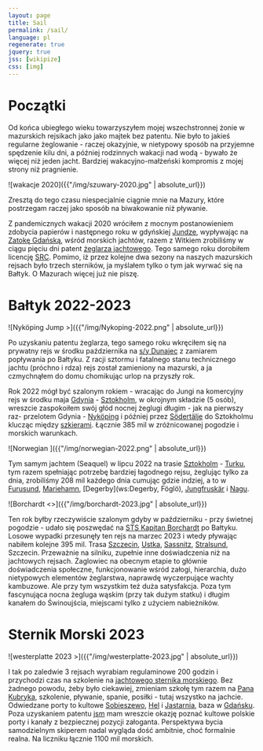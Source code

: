 ```yaml
---
layout: page
title: Sail
permalink: /sail/
language: pl
regenerate: true
jquery: true
jss: [wikipize]
css: [img]
---
```


# Początki

Od końca ubiegłego wieku towarzyszyłem mojej wszechstronnej żonie w mazurskich
rejsikach jako jako majtek bez patentu. Nie było to jakieś regularne żeglowanie -
raczej okazyjnie, w nietypowy sposób na przyjemne spędzenie kilu dni, a
później rodzinnych wakacji nad wodą - bywało że więcej niż jeden jacht. Bardziej
wakacyjno-małżeński kompromis z mojej strony niż pragnienie.

![wakacje 2020]({{"/img/szuwary-2020.jpg" | absolute_url}})

Zresztą do tego czasu niespecjalnie ciągnie mnie na Mazury, które postrzegam raczej
jako sposób na biwakowanie niż pływanie.

Z pandemicznych wakacji 2020 wróciłem z mocnym postanowieniem zdobycia papierów
i następnego roku w gdyńskiej [Jundze][junga], wypływając na [Zatokę
Gdańską](w:Zatoka_Gdańska), wśród morskich jachtów, razem z Witkiem zrobiliśmy
w ciągu pięciu dni patent [żeglarza jachtowego](w:żeglarz_jachtowy).  Tego
samego roku dorobiłem licencję [SRC](w:). Pomimo, iż przez kolejne dwa sezony
na naszych mazurskich rejsach było trzech sterników, ja myślałem tylko o tym
jak wyrwać się na Bałtyk. O Mazurach więcej już nie piszę.

# Bałtyk 2022-2023

![Nyköping Jump >]({{"/img/Nykoping-2022.png" | absolute_url}})

Po uzyskaniu patentu żeglarza, tego samego roku wkręciłem się na prywatny rejs
w środku października na [s/y Dunajec](g:) z zamiarem popływania po Bałtyku. Z
racji sztormu i fatalnego stanu technicznego jachtu (próchno i rdza) rejs
został zamieniony na mazurski, a ja czmychnąłem do domu chomikując urlop na
przyszły rok.

Rok 2022 mógł być szalonym rokiem - wracając do Jungi na komercyjny rejs w
środku maja [Gdynia](w:) - [Sztokholm](w:), w okrojnym składzie (5 osób),
wreszcie zaspokoiłem swój głód nocnej żeglugi długim - jak na pierwszy raz-
przelotem Gdynia - [Nyköping](w:) i później przez [Södertälje](w:) do
Sztokholmu klucząc między [szkierami](w:szkier). Łącznie 385 mil w
zróżnicowanej pogodzie i morskich warunkach.

![Norwegian ]({{"/img/norwegian-2022.png" | absolute_url}})

Tym samym jachtem (Seaquel) w lipcu 2022 na trasie [Sztokholm](w:) - [Turku](w:),
tym razem spełniając potrzebę bardziej łagodnego rejsu, żeglując tylko za dnia,
zrobiliśmy 208 mil każdego dnia cumując gdzie indziej, a to w [Furusund](ws:),
[Mariehamn](w:), [Degerby](ws:Degerby, Föglö),
[Jungfruskär](https://goo.gl/maps/4YV6tmY71vzCpx139) i
[Nagu](https://goo.gl/maps/Uj5jaDvc2MUbGScE8).


![Borchardt <>]({{"/img/borchardt-2023.jpg" | absolute_url}})

Ten rok byłby rzeczywiście szalonym gdyby w październiku - przy świetnej
pogodzie - udało się poszwędać na [STS Kapitan Borchardt](w:) po Bałtyku.
Losowe wypadki przesunęły ten rejs na marzec 2023 i wtedy pływając nabiłem
kolejne 395 mil.  Trasa [Szczecin](w:), [Ustka](w:), [Sassnitz](w:),
[Stralsund](w:), Szczecin. Przeważnie na silniku, zupełnie inne doświadczenia
niż na jachtowych rejsach. Żaglowiec na obecnym etapie to głównie
doświadczenia społeczne, funkcjonowanie wśród załogi, hierarchia, dużo
nietypowych elementów żeglarstwa, naprawdę wyczerpujące wachty kambuzowe.
Ale przy tym wszystkim też duża satysfakcja. Poza tym fascynująca nocna
żegluga wąskim (przy tak dużym statku) i długim kanałem do Świnoujścia,
miejscami tylko z użyciem nabieżników.

# Sternik Morski 2023

![westerplatte 2023 >]({{"/img/westerplatte-2023.jpg" | absolute_url}})

I tak po zaledwie 3 rejsach wyrabiam regulaminowe 200 godzin i przychodzi
czas na szkolenie na [jachtowego sternika morskiego][jsm]. Bez żadnego powodu,
żeby było ciekawiej, zmieniam szkołę tym razem na [Pana Kubryka][kubryk],
szkolenie, pływanie, spanie, posiłki - tutaj wszystko na jachcie. Odwiedzane
porty to kultowe [Sobieszewo](w:), [Hel](w:) i [Jastarnia](w:), baza
w [Gdańsku](w:Gdańsk). Poza uzyskaniem patentu [jsm][jsm] mam wreszcie
okazję poznać kultowe polskie porty i kanały z bezpiecznej pozycji
załoganta. Perspektywa bycia samodzielnym skiperem nadal wygląda dość ambitnie,
choć formalnie realna. Na liczniku łącznie 1100 mil morskich.


[junga]: http://junga.pl/
[jsm]: https://pl.wikipedia.org/wiki/Jachtowy_sternik_morski
[kubryk]: http://kubryk.pl/

